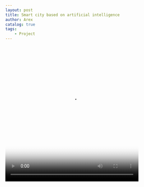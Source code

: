 ```yaml
---
layout: post
title: Smart city based on artificial intelligence
author: Arex
catalog: true
tags:
    - Project
---
```


<script src="http://vjs.zencdn.net/4.0/video.js"></script>

<video id="pelican-installation" class="video-js vjs-default-skin" controls
preload="auto" width="417" height="424" poster="/video/sixth_hospital.png"
data-setup="{}">
<source src="/video/smart-city.mp4" type='video/mp4'>
</video>
